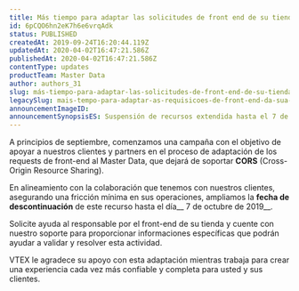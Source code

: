 ```yaml
---
title: Más tiempo para adaptar las solicitudes de front end de su tienda al Master Data
id: 6pCQO6hn2eK7h6e6vrqAdk
status: PUBLISHED
createdAt: 2019-09-24T16:20:44.119Z
updatedAt: 2020-04-02T16:47:21.586Z
publishedAt: 2020-04-02T16:47:21.586Z
contentType: updates
productTeam: Master Data
author: authors_31
slug: más-tiempo-para-adaptar-las-solicitudes-de-front-end-de-su-tienda-al-master-data
legacySlug: mais-tempo-para-adaptar-as-requisicoes-de-front-end-da-sua-loja-ao-master
announcementImageID: 
announcementSynopsisES: Suspensión de recursos extendida hasta el 7 de octubre de 2019
---
```


A principios de septiembre, comenzamos una campaña con el objetivo de apoyar a nuestros clientes y partners en el proceso de adaptación de los requests de front-end al Master Data, que dejará de soportar __CORS__ (Cross-Origin Resource Sharing).

En alineamiento con la colaboración que tenemos con nuestros clientes, asegurando una fricción mínima en sus operaciones, ampliamos la __fecha de descontinuación__ de este recurso hasta el día__ 7 de octubre de 2019__.

Solicite ayuda al responsable por el front-end de su tienda y cuente con nuestro soporte para proporcionar informaciones específicas que podrán ayudar a validar y resolver esta actividad.

VTEX le agradece su apoyo con esta adaptación mientras trabaja para crear una experiencia cada vez más confiable y completa para usted y sus clientes.
